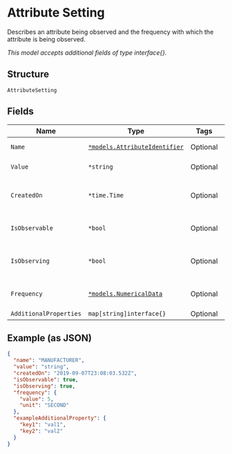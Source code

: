 
# Attribute Setting

Describes an attribute being observed and the frequency with which the attribute is being observed.

*This model accepts additional fields of type interface{}.*

## Structure

`AttributeSetting`

## Fields

| Name | Type | Tags | Description |
|  --- | --- | --- | --- |
| `Name` | [`*models.AttributeIdentifier`](../../doc/models/attribute-identifier.md) | Optional | Attribute identifier. |
| `Value` | `*string` | Optional | Attribute value. |
| `CreatedOn` | `*time.Time` | Optional | Date and time request was created. |
| `IsObservable` | `*bool` | Optional | Is the attribute observable? |
| `IsObserving` | `*bool` | Optional | Is the attribute being observed? |
| `Frequency` | [`*models.NumericalData`](../../doc/models/numerical-data.md) | Optional | Describes value and unit of time. |
| `AdditionalProperties` | `map[string]interface{}` | Optional | - |

## Example (as JSON)

```json
{
  "name": "MANUFACTURER",
  "value": "string",
  "createdOn": "2019-09-07T23:08:03.532Z",
  "isObservable": true,
  "isObserving": true,
  "frequency": {
    "value": 5,
    "unit": "SECOND"
  },
  "exampleAdditionalProperty": {
    "key1": "val1",
    "key2": "val2"
  }
}
```

